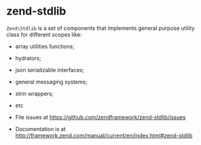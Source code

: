 # zend-stdlib

`Zend\Stdlib` is a set of components that implements general purpose utility
class for different scopes like:

- array utilities functions;
- hydrators;
- json serializable interfaces;
- general messaging systems;
- strin wrappers;
- etc


- File issues at https://github.com/zendframework/zend-stdlib/issues
- Documentation is at http://framework.zend.com/manual/current/en/index.html#zend-stdlib
